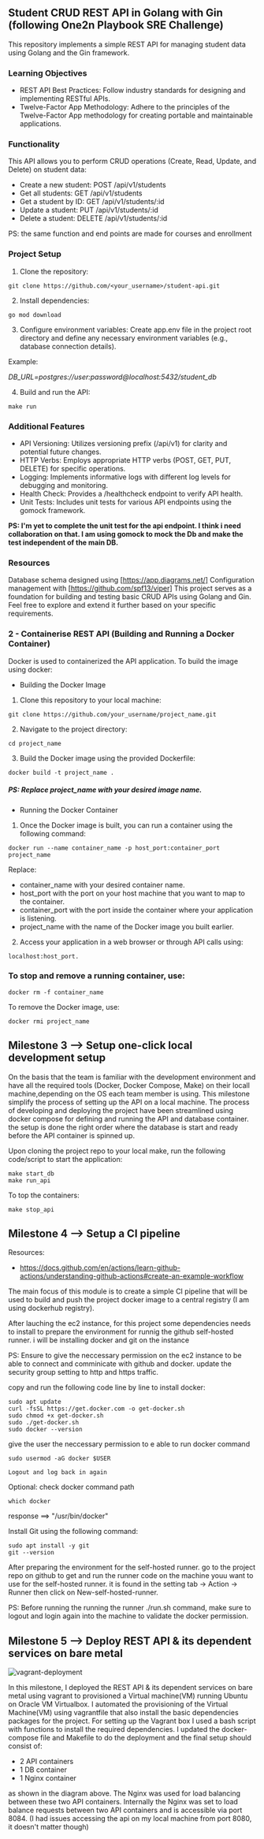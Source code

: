 ## Student CRUD REST API in Golang with Gin (following One2n Playbook SRE Challenge)
This repository implements a simple REST API for managing student data using Golang and the Gin framework.

### Learning Objectives
* REST API Best Practices: Follow industry standards for designing and implementing RESTful APIs.
* Twelve-Factor App Methodology: Adhere to the principles of the Twelve-Factor App methodology for creating portable and maintainable applications.

### Functionality
This API allows you to perform CRUD operations (Create, Read, Update, and Delete) on student data:

* Create a new student: POST /api/v1/students
* Get all students: GET /api/v1/students
* Get a student by ID: GET /api/v1/students/:id
* Update a student: PUT /api/v1/students/:id
* Delete a student: DELETE /api/v1/students/:id

PS: the same function and end points are made for courses and enrollment

### Project Setup
1. Clone the repository:
```
git clone https://github.com/<your_username>/student-api.git
```
2. Install dependencies:
```
go mod download
```
3. Configure environment variables:
Create app.env file in the project root directory and define any necessary environment variables (e.g., database connection details).

Example:

*DB_URL=postgres://user:password@localhost:5432/student_db*

4. Build and run the API:
```
make run
```
### Additional Features
* API Versioning: Utilizes versioning prefix (/api/v1) for clarity and potential future changes.
* HTTP Verbs: Employs appropriate HTTP verbs (POST, GET, PUT, DELETE) for specific operations.
* Logging: Implements informative logs with different log levels for debugging and monitoring.
* Health Check: Provides a /healthcheck endpoint to verify API health.
* Unit Tests: Includes unit tests for various API endpoints using the gomock framework.

**PS: I'm yet to complete the unit test for the api endpoint. I think i need collaboration on that. I am using gomock to mock the Db and make the test independent of the main DB.**

### Resources
Database schema designed using [https://app.diagrams.net/]
Configuration management with [https://github.com/spf13/viper]
This project serves as a foundation for building and testing basic CRUD APIs using Golang and Gin. Feel free to explore and extend it further based on your specific requirements.

### 2 - Containerise REST API (Building and Running a Docker Container)
Docker is used to containerized the API application. To build the image using docker:
* Building the Docker Image
1. Clone this repository to your local machine:
```
git clone https://github.com/your_username/project_name.git
```
2. Navigate to the project directory:
```
cd project_name
```
3. Build the Docker image using the provided Dockerfile:
```
docker build -t project_name .
```

##### PS: Replace project_name with your desired image name.

* Running the Docker Container
1. Once the Docker image is built, you can run a container using the following command:
```
docker run --name container_name -p host_port:container_port project_name
```
Replace:

* container_name with your desired container name.
* host_port with the port on your host machine that you want to map to the container.
* container_port with the port inside the container where your application is listening.
* project_name with the name of the Docker image you built earlier.

2. Access your application in a web browser or through API calls using:
```
localhost:host_port.
```

### To stop and remove a running container, use:
```
docker rm -f container_name
```
To remove the Docker image, use:
```
docker rmi project_name
```
## Milestone 3 --> Setup one-click local development setup

On the basis that the team is familiar with the development environment and have all the required tools (Docker, Docker Compose, Make) on their locall machine,depending on the OS each team member is using. This milestone simplify the process of setting up the API on a local machine.
The process of developing and deploying the project have been streamlined using docker compose for defining and running the API and database container. the setup is done the right order where the database is start and ready before the API container is spinned up.

Upon cloning the project repo to your local make, run the following code/script to start the application:
```
make start_db
make run_api
```
To top the containers:
```
make stop_api
```
## Milestone 4 --> Setup a CI pipeline

Resources: 
- https://docs.github.com/en/actions/learn-github-actions/understanding-github-actions#create-an-example-workflow

The main focus of this module is to create a simple CI pipeline that will be used to build and push the project docker image to a central registry (I am using dockerhub registry).


After lauching the ec2 instance, for this project some dependencies needs to install to prepare the environment for runnig the github self-hosted runner. i will be installing docker and git on the instance

PS: Ensure to give the neccessary permission on the ec2 instance to be able to connect and comminicate with github and docker. update the security group setting to http and https traffic.

copy and run the following code line by line to install docker:
```
sudo apt update
curl -fsSL https://get.docker.com -o get-docker.sh
sudo chmod +x get-docker.sh
sudo ./get-docker.sh
sudo docker --version
```
give the user the neccessary permission to e able to run docker command
```
sudo usermod -aG docker $USER
```
```
Logout and log back in again
```

Optional: check docker command path
```
which docker
```
response ==> "/usr/bin/docker"

Install Git using the following command:
```
sudo apt install -y git
git --version
```

After preparing the environment for the self-hosted runner. go to the project repo on github to get and run the runner code on the machine youu want to use for the self-hosted runner. it is found in the setting tab -> Action -> Runner then click on New-self-hosted-runner.

PS: Before running the running the runner ./run.sh command, make sure to logout and login again into the machine to validate the docker permission.

## Milestone 5 --> Deploy REST API & its dependent services on bare metal
![vagrant-deployment](https://github.com/juw0n/SRE-Devop-Bootcamp/assets/45376257/1cdb15aa-1cdc-4485-92d6-37a897d18dbc)

In this milestone, I deployed the REST API & its dependent services on bare metal using vagrant to provisioned a Virtual machine(VM) running Ubuntu on Oracle VM Virtualbox.
I automated the provisioning of the Virtual Machine(VM) using vagrantfile that also install the basic dependencies packages for the project. For setting up the Vagrant box I used a bash script with functions to install the required dependencies. I updated the docker-compose file and Makefile to do the deployment and the final setup should consist of:
* 2 API containers
* 1 DB container
* 1 Nginx container

as shown in the diagram above.
The Nginx was used for load balancing between these two API containers. Internally the Nginx was set to load balance requests between two API containers and is accessible via port 8084. (I had issues accessing the api on my local machine from port 8080, it doesn't matter though)
